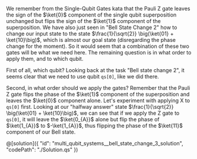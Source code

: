 We remember from the Single-Qubit Gates kata that the Pauli Z gate leaves the sign of the $\ket{0}$ component of the single qubit superposition unchanged but flips the sign of the $\ket{1}$ component of the superposition. We have also just seen in "Bell State Change 2" how to change our input state to the state $\frac{1}{\sqrt{2}} \big(\ket{01} + \ket{10}\big)$, which is almost our goal state (disregarding the phase change for the moment). So it would seem that a combination of these two gates will be what we need here. The remaining question is in what order to apply them, and to which qubit.

First of all, which qubit? Looking back at the task "Bell state change 2", it seems clear that we need to use qubit `qs[0]`, like we did there.

Second, in what order should we apply the gates? Remember that the Pauli Z gate flips the phase of the $\ket{1}$ component of the superposition and leaves the $\ket{0}$ component alone.
Let's experiment with applying X to `qs[0]` first. Looking at our "halfway answer" state $\frac{1}{\sqrt{2}} \big(\ket{01} + \ket{10}\big)$, we can see that if we apply the Z gate to `qs[0]`, it will leave the $\ket{0_{A}}$ alone but flip the phase of $\ket{1_{A}}$ to $-\ket{1_{A}}$, thus flipping the phase of the $\ket{11}$ component of our Bell state.

@[solution]({
"id": "multi_qubit_systems__bell_state_change_3_solution",
"codePath": "./Solution.qs"
})
